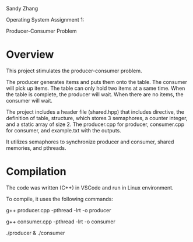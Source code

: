 Sandy Zhang

Operating System Assignment 1:

Producer-Consumer Problem

# Overview
This project stimulates the producer-consumer problem.

The producer generates items and puts them onto the table. The consumer will pick up items. 
The table can only hold two items at a same time. When the table is complete, the producer will wait.
When there are no items, the consumer will wait.

The project includes a header file (shared.hpp) that includes directive, the definition of table, structure, which stores 3 semaphores, a counter integer, and a static array of size 2. The producer.cpp for producer, consumer.cpp for consumer, and example.txt with the outputs.

It utilizes semaphores to synchronize producer and consumer, shared memories, and pthreads.

# Compilation
The code was written (C++) in VSCode and run in Linux environment. 

To compile, it uses the following commands:

g++ producer.cpp -pthread -lrt -o producer 

g++ consumer.cpp -pthread -lrt -o consumer

./producer & ./consumer
